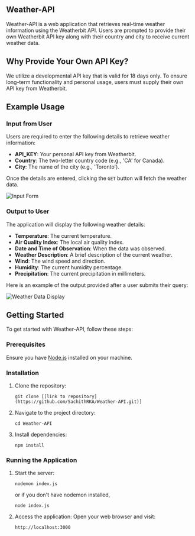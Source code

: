 ## Weather-API

Weather-API is a web application that retrieves real-time weather information using the Weatherbit API. Users are prompted to provide their own Weatherbit API key along with their country and city to receive current weather data.

## Why Provide Your Own API Key?

We utilize a developmental API key that is valid for 18 days only. To ensure long-term functionality and personal usage, users must supply their own API key from Weatherbit.

## Example Usage

### Input from User

Users are required to enter the following details to retrieve weather information:

- **API_KEY**: Your personal API key from Weatherbit.
- **Country**: The two-letter country code (e.g., 'CA' for Canada).
- **City**: The name of the city (e.g., 'Toronto').

Once the details are entered, clicking the `GET` button will fetch the weather data.

![Input Form](![image](Input.jpg)
)

### Output to User

The application will display the following weather details:

- **Temperature**: The current temperature.
- **Air Quality Index**: The local air quality index.
- **Date and Time of Observation**: When the data was observed.
- **Weather Description**: A brief description of the current weather.
- **Wind**: The wind speed and direction.
- **Humidity**: The current humidity percentage.
- **Precipitation**: The current precipitation in millimeters.

Here is an example of the output provided after a user submits their query:

![Weather Data Display](![image](Output.jpg)
)

## Getting Started

To get started with Weather-API, follow these steps:

### Prerequisites

Ensure you have [Node.js](https://nodejs.org/en/) installed on your machine.

### Installation

1. Clone the repository:
   ```
   git clone [[link to repository](https://github.com/SachithRKA/Weather-API.git)]
   ```
2. Navigate to the project directory:
   ```
   cd Weather-API
   ```
3. Install dependencies:
   ```
   npm install
   ```

### Running the Application

1. Start the server:
   ```
   nodemon index.js
   ```
   or if you don't have nodemon installed,
   ```
   node index.js
   ```

2. Access the application:
   Open your web browser and visit:
   ```
   http://localhost:3000
   ```
